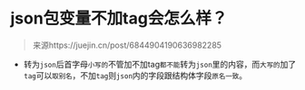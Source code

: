 # json包变量不加tag会怎么样？

>  来源https://juejin.cn/post/6844904190636982285

- 转为`json`后首字母`小写的`不管加不加tag`都不能`转为`json`里的内容，而`大写的`加了`tag`可以`取别名`，不加`tag`则`json`内的字段跟结构体字段`原名一致`。

  

